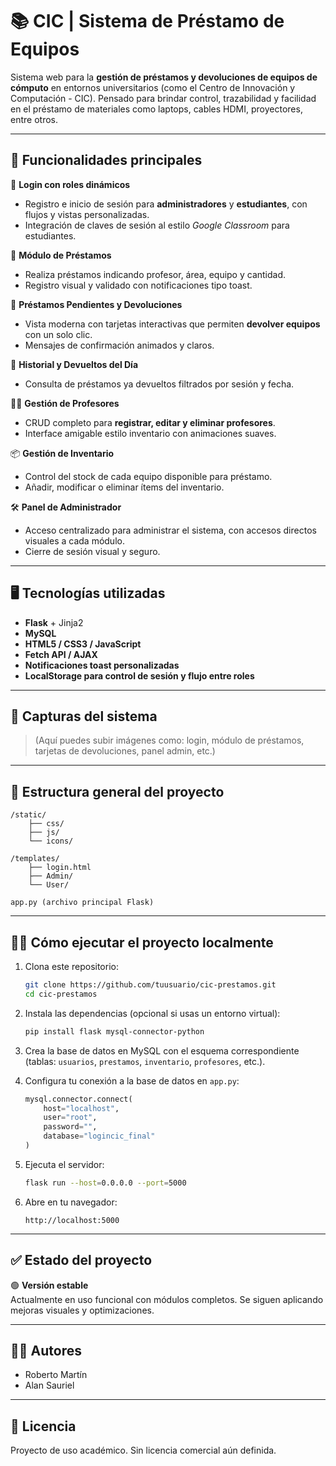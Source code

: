 # 📚 CIC | Sistema de Préstamo de Equipos

Sistema web para la **gestión de préstamos y devoluciones de equipos de cómputo** en entornos universitarios (como el Centro de Innovación y Computación - CIC). Pensado para brindar control, trazabilidad y facilidad en el préstamo de materiales como laptops, cables HDMI, proyectores, entre otros.

---

## 🚀 Funcionalidades principales

🔐 **Login con roles dinámicos**  
- Registro e inicio de sesión para **administradores** y **estudiantes**, con flujos y vistas personalizadas.  
- Integración de claves de sesión al estilo *Google Classroom* para estudiantes.

🧾 **Módulo de Préstamos**  
- Realiza préstamos indicando profesor, área, equipo y cantidad.  
- Registro visual y validado con notificaciones tipo toast.

📌 **Préstamos Pendientes y Devoluciones**  
- Vista moderna con tarjetas interactivas que permiten **devolver equipos** con un solo clic.  
- Mensajes de confirmación animados y claros.

📅 **Historial y Devueltos del Día**  
- Consulta de préstamos ya devueltos filtrados por sesión y fecha.

👨‍🏫 **Gestión de Profesores**  
- CRUD completo para **registrar, editar y eliminar profesores**.  
- Interface amigable estilo inventario con animaciones suaves.

📦 **Gestión de Inventario**  
- Control del stock de cada equipo disponible para préstamo.  
- Añadir, modificar o eliminar ítems del inventario.

🛠 **Panel de Administrador**  
- Acceso centralizado para administrar el sistema, con accesos directos visuales a cada módulo.  
- Cierre de sesión visual y seguro.

---

## 🖥️ Tecnologías utilizadas

- **Flask** + Jinja2  
- **MySQL**  
- **HTML5 / CSS3 / JavaScript**  
- **Fetch API / AJAX**  
- **Notificaciones toast personalizadas**  
- **LocalStorage para control de sesión y flujo entre roles**

---

## 📸 Capturas del sistema

> (Aquí puedes subir imágenes como: login, módulo de préstamos, tarjetas de devoluciones, panel admin, etc.)

---

## 🧭 Estructura general del proyecto

```
/static/
    ├── css/
    ├── js/
    └── icons/

/templates/
    ├── login.html
    ├── Admin/
    └── User/

app.py (archivo principal Flask)
```

---

## 🧑‍💻 Cómo ejecutar el proyecto localmente

1. Clona este repositorio:
   ```bash
   git clone https://github.com/tuusuario/cic-prestamos.git
   cd cic-prestamos
   ```

2. Instala las dependencias (opcional si usas un entorno virtual):
   ```bash
   pip install flask mysql-connector-python
   ```

3. Crea la base de datos en MySQL con el esquema correspondiente (tablas: `usuarios`, `prestamos`, `inventario`, `profesores`, etc.).

4. Configura tu conexión a la base de datos en `app.py`:
   ```python
   mysql.connector.connect(
       host="localhost",
       user="root",
       password="",
       database="logincic_final"
   )
   ```

5. Ejecuta el servidor:
   ```bash
   flask run --host=0.0.0.0 --port=5000
   ```

6. Abre en tu navegador:
   ```
   http://localhost:5000
   ```

---

## ✅ Estado del proyecto

🟢 **Versión estable**  
Actualmente en uso funcional con módulos completos. Se siguen aplicando mejoras visuales y optimizaciones.

---

## 👨‍💻 Autores

- Roberto Martín  
- Alan Sauriel

---

## 📄 Licencia

Proyecto de uso académico. Sin licencia comercial aún definida.